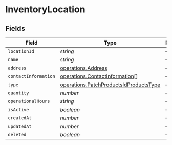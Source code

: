 # InventoryLocation


## Fields

| Field                                                                                            | Type                                                                                             | Required                                                                                         | Description                                                                                      |
| ------------------------------------------------------------------------------------------------ | ------------------------------------------------------------------------------------------------ | ------------------------------------------------------------------------------------------------ | ------------------------------------------------------------------------------------------------ |
| `locationId`                                                                                     | *string*                                                                                         | :heavy_minus_sign:                                                                               | N/A                                                                                              |
| `name`                                                                                           | *string*                                                                                         | :heavy_minus_sign:                                                                               | N/A                                                                                              |
| `address`                                                                                        | [operations.Address](../../models/operations/address.md)                                         | :heavy_minus_sign:                                                                               | N/A                                                                                              |
| `contactInformation`                                                                             | [operations.ContactInformation](../../models/operations/contactinformation.md)[]                 | :heavy_minus_sign:                                                                               | N/A                                                                                              |
| `type`                                                                                           | [operations.PatchProductsIdProductsType](../../models/operations/patchproductsidproductstype.md) | :heavy_minus_sign:                                                                               | N/A                                                                                              |
| `quantity`                                                                                       | *number*                                                                                         | :heavy_minus_sign:                                                                               | N/A                                                                                              |
| `operationalHours`                                                                               | *string*                                                                                         | :heavy_minus_sign:                                                                               | N/A                                                                                              |
| `isActive`                                                                                       | *boolean*                                                                                        | :heavy_minus_sign:                                                                               | N/A                                                                                              |
| `createdAt`                                                                                      | *number*                                                                                         | :heavy_minus_sign:                                                                               | N/A                                                                                              |
| `updatedAt`                                                                                      | *number*                                                                                         | :heavy_minus_sign:                                                                               | N/A                                                                                              |
| `deleted`                                                                                        | *boolean*                                                                                        | :heavy_minus_sign:                                                                               | N/A                                                                                              |